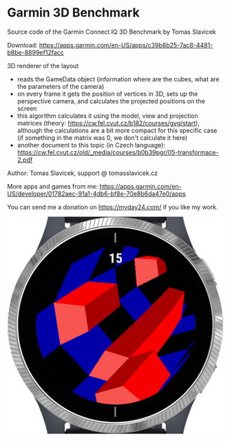 # Garmin 3D Benchmark

Source code of the Garmin Connect IQ 3D Benchmark by Tomas Slavicek

Download: https://apps.garmin.com/en-US/apps/c39b8b25-7ac8-4481-b8be-8899ef12facc

3D renderer of the layout
- reads the GameData object (information where are the cubes, what are the parameters of the camera)
- on every frame it gets the position of vertices in 3D, sets up the perspective camera, and calculates the projected positions on the screen
- this algorithm calculates it using the model, view and projection matrices (theory: https://cw.fel.cvut.cz/b182/courses/gvg/start),
  although the calculations are a bit more compact for this specific case (if something in the matrix was 0, we don't calculate it here)
- another document to this topic (in Czech language): https://cw.fel.cvut.cz/old/_media/courses/b0b39pgr/05-transformace-2.pdf

Author: Tomas Slavicek, support @ tomasslavicek.cz

More apps and games from me: https://apps.garmin.com/en-US/developer/01782aec-91a1-4db6-bf8e-70e8b6da47e0/apps

You can send me a donation on https://myday24.com/ if you like my work.

![3D Benchmark icon](icon.png)